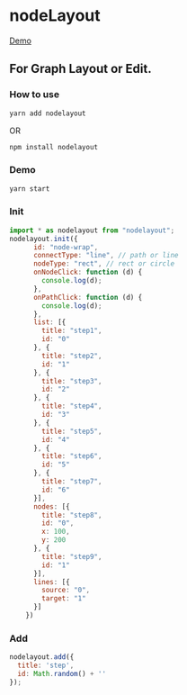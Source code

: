# nodeLayout

<a href="https://zkboxing.com/nodeLayout/" target="_blank">Demo</a>

## For Graph Layout or Edit.

### How to use

```bash
yarn add nodelayout
```
OR
```bash
npm install nodelayout
```

### Demo
```bash
yarn start
```

### Init
```js
import * as nodelayout from "nodelayout";
nodelayout.init({
      id: "node-wrap",
      connectType: "line", // path or line
      nodeType: "rect", // rect or circle
      onNodeClick: function (d) {
        console.log(d);
      },
      onPathClick: function (d) {
        console.log(d);
      },
      list: [{
        title: "step1",
        id: "0"
      }, {
        title: "step2",
        id: "1"
      }, {
        title: "step3",
        id: "2"
      }, {
        title: "step4",
        id: "3"
      }, {
        title: "step5",
        id: "4"
      }, {
        title: "step6",
        id: "5"
      }, {
        title: "step7",
        id: "6"
      }],
      nodes: [{
        title: "step8",
        id: "0",
        x: 100,
        y: 200
      }, {
        title: "step9",
        id: "1"
      }],
      lines: [{
        source: "0",
        target: "1"
      }]
    })
```
### Add
```js
nodelayout.add({
  title: 'step',
  id: Math.random() + ''
});
```